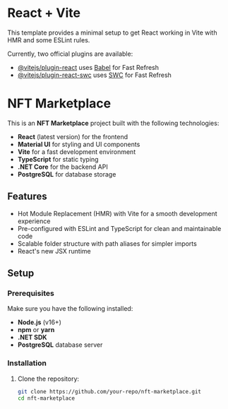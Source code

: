 # React + Vite

This template provides a minimal setup to get React working in Vite with HMR and some ESLint rules.

Currently, two official plugins are available:

- [@vitejs/plugin-react](https://github.com/vitejs/vite-plugin-react/blob/main/packages/plugin-react/README.md) uses [Babel](https://babeljs.io/) for Fast Refresh
- [@vitejs/plugin-react-swc](https://github.com/vitejs/vite-plugin-react-swc) uses [SWC](https://swc.rs/) for Fast Refresh


# NFT Marketplace

This is an **NFT Marketplace** project built with the following technologies:
- **React** (latest version) for the frontend
- **Material UI** for styling and UI components
- **Vite** for a fast development environment
- **TypeScript** for static typing
- **.NET Core** for the backend API
- **PostgreSQL** for database storage

## Features
- Hot Module Replacement (HMR) with Vite for a smooth development experience
- Pre-configured with ESLint and TypeScript for clean and maintainable code
- Scalable folder structure with path aliases for simpler imports
- React's new JSX runtime

## Setup

### Prerequisites
Make sure you have the following installed:
- **Node.js** (v16+)
- **npm** or **yarn**
- **.NET SDK**
- **PostgreSQL** database server

### Installation
1. Clone the repository:
   ```bash
   git clone https://github.com/your-repo/nft-marketplace.git
   cd nft-marketplace
